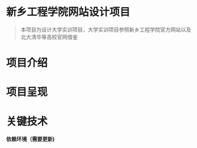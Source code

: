 # 新乡工程学院网站设计项目
> 本项目为设计大学实训项目，大学实训项目参照新乡工程学院官方网站以及北大清华等高校官网借鉴

# 项目介绍

# 项目呈现

# 关键技术




#### 依赖环境（需要更新)

